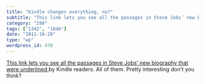 ```yaml
---
title: "Kindle changes everything, no?"
subtitle: "This link lets you see all the passages in Steve Jobs’ new biography that were underlined"
category: "298"
tags: ["1342", "1846"]
date: "2011-10-28"
type: "wp"
wordpress_id: 478
---
```

[This link lets you see all the passages in Steve Jobs’ new biography that were underlined ](https://kindle.amazon.com/work/steve-jobs-ebook/B004W8KM4K/B004W2UBYW/posts)by Kindle readers. All of them. Pretty interesting don’t you think?